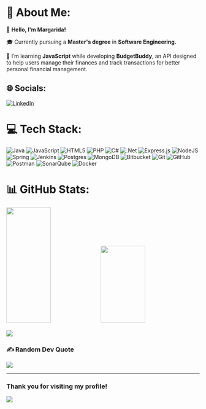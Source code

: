 # 💫 About Me:

👋 **Hello, I'm Margarida!**  </br>

🎓 Currently pursuing a **Master's degree** in **Software Engineering.** </br>

🌱 I’m learning **JavaScript** while developing **BudgetBuddy**, an API designed to help users manage their finances and track transactions for better personal financial management.  </br>

## 🌐 Socials:

[![LinkedIn](https://img.shields.io/badge/LinkedIn-%230077B5.svg?logo=linkedin&logoColor=white)](https://www.linkedin.com/in/margarida-pereira-/) 

# 💻 Tech Stack:

![Java](https://img.shields.io/badge/java-%23ED8B00.svg?style=flat&logo=openjdk&logoColor=white) ![JavaScript](https://img.shields.io/badge/javascript-%23323330.svg?style=flat&logo=javascript&logoColor=%23F7DF1E) ![HTML5](https://img.shields.io/badge/html5-%23E34F26.svg?style=flat&logo=html5&logoColor=white) ![PHP](https://img.shields.io/badge/php-%23777BB4.svg?style=flat&logo=php&logoColor=white) ![C#](https://img.shields.io/badge/c%23-%23239120.svg?style=flat&logo=csharp&logoColor=white) ![.Net](https://img.shields.io/badge/.NET-5C2D91?style=flat&logo=.net&logoColor=white) ![Express.js](https://img.shields.io/badge/express.js-%23404d59.svg?style=flat&logo=express&logoColor=%2361DAFB) ![NodeJS](https://img.shields.io/badge/node.js-6DA55F?style=flat&logo=node.js&logoColor=white) ![Spring](https://img.shields.io/badge/spring-%236DB33F.svg?style=flat&logo=spring&logoColor=white) ![Jenkins](https://img.shields.io/badge/jenkins-%232C5263.svg?style=flat&logo=jenkins&logoColor=white) ![Postgres](https://img.shields.io/badge/postgres-%23316192.svg?style=flat&logo=postgresql&logoColor=white) ![MongoDB](https://img.shields.io/badge/MongoDB-%234ea94b.svg?style=flat&logo=mongodb&logoColor=white) ![Bitbucket](https://img.shields.io/badge/bitbucket-%230047B3.svg?style=flat&logo=bitbucket&logoColor=white) ![Git](https://img.shields.io/badge/git-%23F05033.svg?style=flat&logo=git&logoColor=white) ![GitHub](https://img.shields.io/badge/github-%23121011.svg?style=flat&logo=github&logoColor=white) ![Postman](https://img.shields.io/badge/Postman-FF6C37?style=flat&logo=postman&logoColor=white) ![SonarQube](https://img.shields.io/badge/SonarQube-black?style=flat&logo=sonarqube&logoColor=4E9BCD) ![Docker](https://img.shields.io/badge/docker-%230db7ed.svg?style=flat&logo=docker&logoColor=white)

# 📊 GitHub Stats:

<div>
  <div>
    <img src="https://github-readme-stats.vercel.app/api?username=MaguiCP&theme=material-palenight&hide_border=false&include_all_commits=false&count_private=false&hide=issues,prs" style="width: 48%; height: 300px;"/>
    <img src="https://github-readme-stats.vercel.app/api/top-langs/?username=MaguiCP&theme=material-palenight&hide_border=false&include_all_commits=false&count_private=false&layout=compact" style="width: 48%; height: 200px;"/>
  </div>
<br>
  <img src="https://github-readme-streak-stats.herokuapp.com/?user=MaguiCP&theme=material-palenight&hide_border=false"/>
</div>

### ✍️ Random Dev Quote

![](https://quotes-github-readme.vercel.app/api?type=horizontal&theme=tokyonight)

---
### Thank you for visiting my profile!

[![](https://visitcount.itsvg.in/api?id=MaguiCP&icon=7&color=11)](https://visitcount.itsvg.in)

<!-- Proudly created with GPRM ( https://gprm.itsvg.in ) -->
<!--
**MaguiCP/MaguiCP** is a ✨ _special_ ✨ repository because its `README.md` (this file) appears on your GitHub profile.

Here are some ideas to get you started:

- 🔭 I’m currently working on ...
- 🌱 I’m currently learning ...
- 👯 I’m looking to collaborate on ...
- 🤔 I’m looking for help with ...
- 💬 Ask me about ...
- 📫 How to reach me: ...
- 😄 Pronouns: ...
- ⚡ Fun fact: ...
-->
